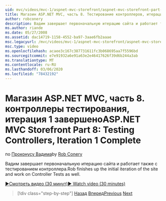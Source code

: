 ```yaml
---
uid: mvc/videos/mvc-1/aspnet-mvc-storefront/aspnet-mvc-storefront-part-8-testing-controllers-iteration-1-complete
title: Магазин ASP.NET MVC, часть 8. Тестирование контроллеров, итерация 1 завершено | Документация Майкрософт
author: robconery
description: Вадим завершает первоначальную итерацию сайта и работает также с тестированием контроллера.
ms.author: riande
ms.date: 05/27/2008
ms.assetid: dac14719-1158-4552-ba97-3aae6fb2aaae
msc.legacyurl: /mvc/videos/mvc-1/aspnet-mvc-storefront/aspnet-mvc-storefront-part-8-testing-controllers-iteration-1-complete
msc.type: video
ms.openlocfilehash: acaee3c167c387731611fc3b068695aa7f5596bd
ms.sourcegitcommit: e7e91932a6e91a63e2e46417626f39d6b244a3ab
ms.translationtype: MT
ms.contentlocale: ru-RU
ms.lasthandoff: 03/06/2020
ms.locfileid: "78432192"
---
```

# <a name="aspnet-mvc-storefront-part-8-testing-controllers-iteration-1-complete"></a><span data-ttu-id="c8e29-103">Магазин ASP.NET MVC, часть 8. контроллеры тестирования, итерация 1 завершено</span><span class="sxs-lookup"><span data-stu-id="c8e29-103">ASP.NET MVC Storefront Part 8: Testing Controllers, Iteration 1 Complete</span></span>

<span data-ttu-id="c8e29-104">по [Проконусу Вадима](https://github.com/robconery)</span><span class="sxs-lookup"><span data-stu-id="c8e29-104">by [Rob Conery](https://github.com/robconery)</span></span>

<span data-ttu-id="c8e29-105">Вадим завершает первоначальную итерацию сайта и работает также с тестированием контроллера.</span><span class="sxs-lookup"><span data-stu-id="c8e29-105">Rob finishes up the initial iteration of the site and work on Controller Tests as well.</span></span>

[<span data-ttu-id="c8e29-106">&#9654;Смотреть видео (30 минут)</span><span class="sxs-lookup"><span data-stu-id="c8e29-106">&#9654; Watch video (30 minutes)</span></span>](https://channel9.msdn.com/Blogs/ASP-NET-Site-Videos/aspnet-mvc-storefront-part-8-testing-controllers-iteration-1-complete)

> [!div class="step-by-step"]
> <span data-ttu-id="c8e29-107">[Назад](aspnet-mvc-storefront-part-7-routing-and-ui-work.md)
> [Вперед](aspnet-mvc-storefront-part-9-the-shopping-cart.md)</span><span class="sxs-lookup"><span data-stu-id="c8e29-107">[Previous](aspnet-mvc-storefront-part-7-routing-and-ui-work.md)
[Next](aspnet-mvc-storefront-part-9-the-shopping-cart.md)</span></span>

